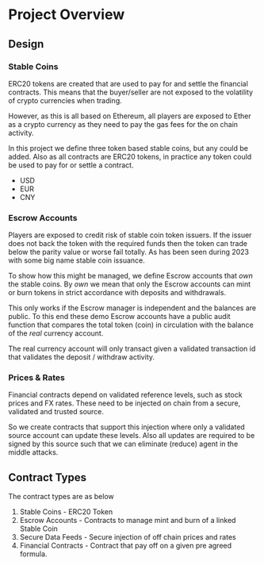 # Project Overview

## Design

### Stable Coins

ERC20 tokens are created that are used to pay for and settle the financial contracts. This means that the buyer/seller are not exposed to the volatility of crypto currencies when trading.

However, as this is all based on Ethereum, all players are exposed to Ether as a crypto currency as they need to pay the gas fees for the on chain activity.

In this project we define three token based stable coins, but any could be added. Also as all contracts are ERC20 tokens, in practice any token could be used to pay for or settle a contract.

* USD
* EUR
* CNY

### Escrow Accounts

Players are exposed to credit risk of stable coin token issuers. If the issuer does not back the token with the required funds then the token can trade below the parity value or worse fail totally. As has been seen during 2023 with some big name stable coin issuance.

To show how this might be managed, we define Escrow accounts that *own* the stable coins. By *own* we mean that only the Escrow accounts can mint or burn tokens in strict accordance with deposits and withdrawals.

This only works if the Escrow manager is independent and the balances are public. To this end these demo Escrow accounts have a public audit function that compares the total token (coin) in circulation with the balance of the *real* currency account.

The real currency account will only transact given a validated transaction id that validates the deposit / withdraw activity.

### Prices & Rates

Financial contracts depend on validated reference levels, such as stock prices and FX rates. These need to be injected on chain from a secure, validated and trusted source.

So we create contracts that support this injection where only a validated source account can update these levels. Also all updates are required to be signed by this source such that we can eliminate (reduce) agent in the middle attacks.

## Contract Types

The contract types are as below

1. Stable Coins - ERC20 Token
2. Escrow Accounts - Contracts to manage mint and burn of a linked Stable Coin
3. Secure Data Feeds - Secure injection of off chain prices and rates
4. Financial Contracts - Contract that pay off on a given pre agreed formula.